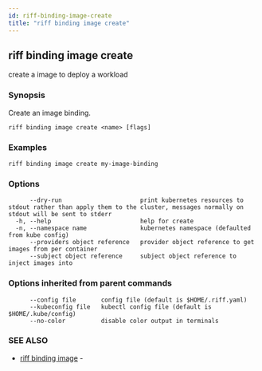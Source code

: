 ```yaml
---
id: riff-binding-image-create
title: "riff binding image create"
---
```

## riff binding image create

create a image to deploy a workload

### Synopsis

Create an image binding.

<todo>

```
riff binding image create <name> [flags]
```

### Examples

```
riff binding image create my-image-binding
```

### Options

```
      --dry-run                      print kubernetes resources to stdout rather than apply them to the cluster, messages normally on stdout will be sent to stderr
  -h, --help                         help for create
  -n, --namespace name               kubernetes namespace (defaulted from kube config)
      --providers object reference   provider object reference to get images from per container
      --subject object reference     subject object reference to inject images into
```

### Options inherited from parent commands

```
      --config file       config file (default is $HOME/.riff.yaml)
      --kubeconfig file   kubectl config file (default is $HOME/.kube/config)
      --no-color          disable color output in terminals
```

### SEE ALSO

* [riff binding image](riff_binding_image.md)	 - <todo>

